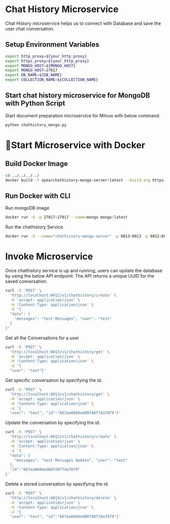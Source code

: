 # Chat History Microservice

Chat History microservice helps us to connect with Database and save the user chat conversation. 

## Setup Environment Variables

```bash
export http_proxy=${your_http_proxy}
export https_proxy=${your_http_proxy}
export MONGO_HOST=${MONGO_HOST}
export MONGO_HOST=27017
export DB_NAME=${DB_NAME}
export COLLECTION_NAME=${COLLECTION_NAME}
```

## Start chat history microservice for MongoDB with Python Script

Start document preparation microservice for Milvus with below command.

```bash
python chathistory_mongo.py
```

# 🚀Start Microservice with Docker

## Build Docker Image

```bash
cd ../../../../
docker build -t opea/chathistory-mongo-server:latest --build-arg https_proxy=$https_proxy --build-arg http_proxy=$http_proxy -f comps/chathistory/mongo/docker/Dockerfile .
```

## Run Docker with CLI

Run mongoDB image

```bash
docker run -d -p 27017:27017 --name=mongo mongo:latest
```
Run the chathistory Service

```bash
docker run -d --name="chathistory-mongo-server" -p 6013:6013 -p 6012:6012 -p 6014:6014 -e http_proxy=$http_proxy -e https_proxy=$https_proxy -e no_proxy=$no_proxy -e MONGO_HOST=${MONGO_HOST} -e MONGO_PORT=${MONGO_PORT} -e DB_NAME=${DB_NAME} -e COLLECTION_NAME=${COLLECTION_NAME} opea/chathistory-mongo-server:latest
```

# Invoke Microservice

Once chathistory service is up and running, users can update the database by using the below API endpoint. The API returns a unique UUID for the saved conversation. 

```bash
curl -X 'POST' \
  'http://localhost:6012/v1/chathistory/create' \
  -H 'accept: application/json' \
  -H 'Content-Type: application/json' \
  -d '{
  "data": {
    "messages": "test Messages", "user": "test"
  }
}'
```

Get all the Conversations for a user

```bash
curl -X 'POST' \
  'http://localhost:6013/v1/chathistory/get' \
  -H 'accept: application/json' \
  -H 'Content-Type: application/json' \
  -d '{
  "user": "test"}'
```

Get specific conversation by specifying the id.

```bash
curl -X 'POST' \
  'http://localhost:6013/v1/chathistory/get' \
  -H 'accept: application/json' \
  -H 'Content-Type: application/json' \
  -d '{
  "user": "test", "id":"667ea0604ed80fd8f7da7079"}'
```

Update the conversation by specifying the id.

```bash
curl -X 'POST' \
  'http://localhost:6012/v1/chathistory/create' \
  -H 'accept: application/json' \
  -H 'Content-Type: application/json' \
  -d '{
  "data": {
    "messages": "test Messages Update", "user": "test"
  },
  "id":"667ea0604ed80fd8f7da7079"
}'
```

Delete a stored conversation by specifying the id.

```bash
curl -X 'POST' \
  'http://localhost:6014/v1/chathistory/delete' \
  -H 'accept: application/json' \
  -H 'Content-Type: application/json' \
  -d '{
  "user": "test", "id":"667ea0604ed80fd8f7da7079"}'
```
